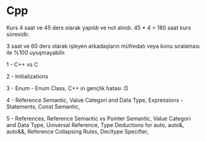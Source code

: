 # Cpp

Kurs 4 saat ve 45 ders olarak yapıldı ve not alındı. 45 * 4 = 180 saat kurs süresidir.

3 saat ve 60 ders olarak işleyen arkadaşların müfredatı veya konu sıralaması ile %100 uyuşmayabilir.

1 - C++ vs C

2 - Initializations

3 - Enum - Enum Class, C++ ın gençlik hatası :D 

4 - Reference Semantic, Value Categori and Data Type, Expressions - Statements, Const Semantic, 

5 - References, Reference Semantic vs Pointer Semantic, Value Categori and Data Type, Universal Reference,
    Type Deductions for auto, auto&, auto&&, Reference Collapsing Rules, Decltype Specifier, 
